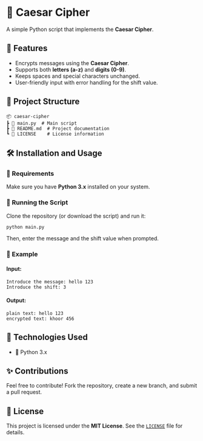 # 🔐 Caesar Cipher

A simple Python script that implements the **Caesar Cipher**.

## 🚀 Features

- Encrypts messages using the **Caesar Cipher**.
- Supports both **letters (a-z)** and **digits (0-9)**.
- Keeps spaces and special characters unchanged.
- User-friendly input with error handling for the shift value.

## 📂 Project Structure

```
📦 caesar-cipher
┣ 📄 main.py  # Main script
┣ 📄 README.md  # Project documentation
┗ 📄 LICENSE    # License information
```

## 🛠 Installation and Usage

### 🔹 Requirements

Make sure you have **Python 3.x** installed on your system.

### 🔹 Running the Script

Clone the repository (or download the script) and run it:

```bash
python main.py
```

Then, enter the message and the shift value when prompted.

### 🔹 Example

#### Input:

```
Introduce the message: hello 123
Introduce the shift: 3
```

#### Output:

```
plain text: hello 123
encrypted text: khoor 456
```

## 🔧 Technologies Used

- 🐍 Python 3.x

## ✨ Contributions

Feel free to contribute! Fork the repository, create a new branch, and submit a pull request.

## 📝 License

This project is licensed under the **MIT License**. See the [`LICENSE`](LICENSE) file for details.

